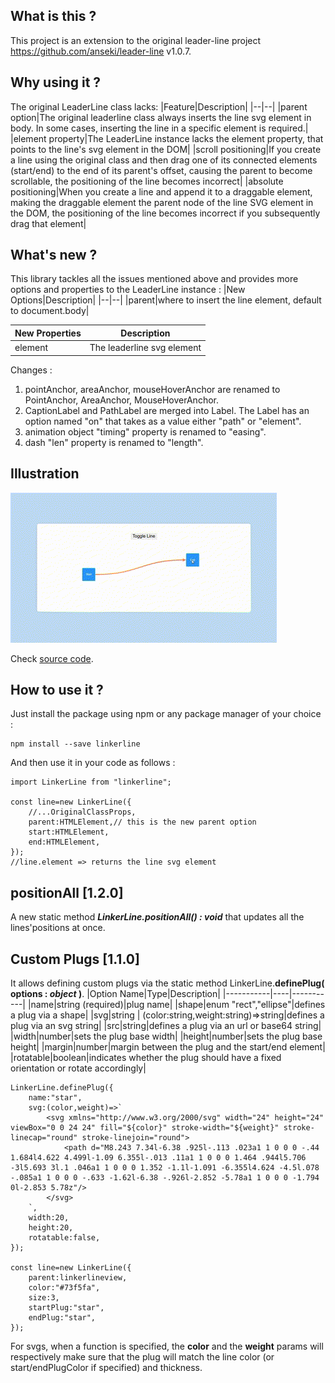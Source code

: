 ## What is this ?
This project is an extension to the original leader-line project https://github.com/anseki/leader-line v1.0.7.

## Why using it ?
The original LeaderLine class lacks:
|Feature|Description|
|--|--|
|parent option|The original leaderline class always inserts the line svg element in body. In some cases, inserting the line in a specific element is required.|
|element property|The LeaderLine instance lacks the element property, that points to the line's svg element in the DOM|
|scroll positioning|If you create a line using the original class and then drag one of its connected elements (start/end) to the end of its parent's offset, causing the parent to become scrollable, the positioning of the line becomes incorrect|
|absolute positioning|When you create a line and append it to a draggable element, making the draggable element the parent node of the line SVG element in the DOM, the positioning of the line becomes incorrect if you subsequently drag that element|

## What's new ?
This library tackles all the issues mentioned above and provides more  options and properties to the LeaderLine instance :
|New Options|Description|
|--|--|
|parent|where to insert the line element, default to document.body|

|New Properties|Description|
|--|--|
|element|The leaderline svg element|

Changes :
 1. pointAnchor, areaAnchor, mouseHoverAnchor are renamed to PointAnchor, AreaAnchor, MouseHoverAnchor.
 2. CaptionLabel and PathLabel are merged into Label. The Label has an option named "on" that takes as a value either "path" or "element".
 3. animation object "timing" property is renamed to "easing".
 4. dash "len" property is renamed to "length".
 
## Illustration
![Illustration](https://github.com/AhmedAyachi/RepoIllustrations/blob/main/LeaderLine/Illustration.gif)

Check [source code](https://github.com/AhmedAyachi/VritraExamples).

## How to use it ?
Just install the package using npm or any package manager of your choice :

    npm install --save linkerline

And then use it in your code as follows : 
	
	import LinkerLine from "linkerline";
	
    const line=new LinkerLine({
	    //...OriginalClassProps,
	    parent:HTMLElement,// this is the new parent option
	    start:HTMLElement,
	    end:HTMLElement,
    });
	//line.element => returns the line svg element

## positionAll [1.2.0]
A new static method ***LinkerLine.positionAll() : void*** that updates all the lines'positions at once.

## Custom Plugs [1.1.0]
It allows defining custom plugs via the static method LinkerLine.**definePlug( options : *object* )**.
|Option Name|Type|Description|
|-----------|----|-----------|
|name|string (required)|plug name|
|shape|enum "rect","ellipse"|defines a plug via a shape|
|svg|string \| (color:string,weight:string)=>string|defines a plug via an svg string|
|src|string|defines a plug via an url or base64 string|
|width|number|sets the plug base width|
|height|number|sets the plug base height|
|margin|number|margin between the plug and the start/end element|
|rotatable|boolean|indicates whether the plug should have a fixed orientation or rotate accordingly|

    LinkerLine.definePlug({
        name:"star",
	    svg:(color,weight)=>`
            <svg xmlns="http://www.w3.org/2000/svg" width="24" height="24" viewBox="0 0 24 24" fill="${color}" stroke-width="${weight}" stroke-linecap="round" stroke-linejoin="round">
                <path d="M8.243 7.34l-6.38 .925l-.113 .023a1 1 0 0 0 -.44 1.684l4.622 4.499l-1.09 6.355l-.013 .11a1 1 0 0 0 1.464 .944l5.706 -3l5.693 3l.1 .046a1 1 0 0 0 1.352 -1.1l-1.091 -6.355l4.624 -4.5l.078 -.085a1 1 0 0 0 -.633 -1.62l-6.38 -.926l-2.852 -5.78a1 1 0 0 0 -1.794 0l-2.853 5.78z"/>
            </svg>
        `,
        width:20,
        height:20,
        rotatable:false,
    });

	const line=new LinkerLine({
	    parent:linkerlineview,
        color:"#73f5fa",
        size:3,
        startPlug:"star",
        endPlug:"star",
	});

For svgs, when a function is specified, the **color** and the **weight**  params will respectively make sure that the plug will match the line color (or start/endPlugColor if specified) and thickness.
